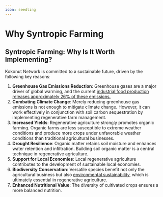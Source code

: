 ```yaml
---
icon: seedling
---
```


# Why Syntropic Farming

## Syntropic Farming: Why Is It Worth Implementing?

Kokonut Network is committed to a sustainable future, driven by the following key reasons:

1. **Greenhouse Gas Emissions Reduction**: Greenhouse gases are a major driver of global warming, and the current [industrial food production releases approximately 26% of these emissions.](https://ourworldindata.org/environmental-impacts-of-food)
2. **Combating Climate Change**: Merely reducing greenhouse gas emissions is not enough to mitigate climate change. However, it can work effectively in conjunction with soil carbon sequestration by implementing regenerative farm management.
3. **Increased Yields**: Regenerative agriculture strongly promotes organic farming. Organic farms are less susceptible to extreme weather conditions and produce more crops under unfavorable weather conditions than traditional agricultural businesses.
4. **Drought Resilience**: Organic matter retains soil moisture and enhances water retention and infiltration. Building soil organic matter is a central technique in regenerative agriculture.
5. **Support for Local Economies**: Local regenerative agriculture contributes to the development of sustainable local economies.
6. **Biodiversity Conservation**: Versatile species benefit not only the agricultural business but also [environmental sustainability](https://www.jstor.org/stable/2626366?seq=1), which is ultimately essential in regenerative agriculture.
7. **Enhanced Nutritional Value**: The diversity of cultivated crops ensures a more balanced nutrition.

